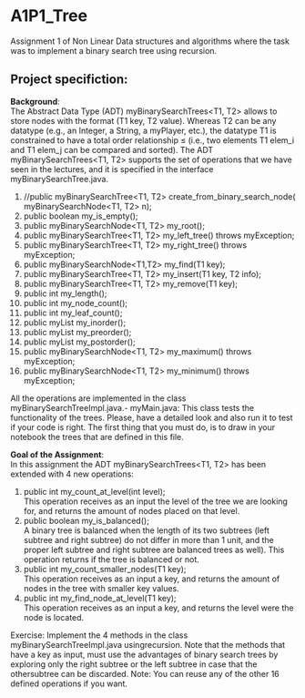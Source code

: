 # A1P1_Tree
 Assignment 1 of Non Linear Data structures and algorithms where the task was to implement a binary search tree using recursion.<br />
 
 ## Project specifiction:<br />
**Background**:<br />
The Abstract Data Type (ADT) myBinarySearchTrees<T1, T2> allows to store nodes with the 
format (T1 key, T2 value). Whereas T2 can be any datatype (e.g., an Integer, a String, a myPlayer, etc.), the datatype T1 is constrained to have a total order relationship ≤ (i.e., two elements T1 elem_i and T1 elem_j can be compared and sorted). The ADT myBinarySearchTrees<T1, T2> supports the set of operations that we have seen in the lectures, and it is specified in the interface myBinarySearchTree.java.
1. //public myBinarySearchTree<T1, T2> create_from_binary_search_node( 
 myBinarySearchNode<T1, T2> n);
2. public boolean my_is_empty();
3. public myBinarySearchNode<T1, T2> my_root();
4. public myBinarySearchTree<T1, T2> my_left_tree() throws myException;
5. public myBinarySearchTree<T1, T2> my_right_tree() throws myException;
6. public myBinarySearchNode<T1,T2> my_find(T1 key);
7. public myBinarySearchTree<T1, T2> my_insert(T1 key, T2 info);
8. public myBinarySearchTree<T1, T2> my_remove(T1 key);
9. public int my_length();
10. public int my_node_count();
11. public int my_leaf_count();
12. public myList<T2> my_inorder();
13. public myList<T2> my_preorder();
14. public myList<T2> my_postorder();
15. public myBinarySearchNode<T1, T2> my_maximum() throws myException;
16. public myBinarySearchNode<T1, T2> my_minimum() throws myException;

All the operations are implemented in the class myBinarySearchTreeImpl.java.- myMain.java: This class tests the functionality of the trees. Please, have a detailed look and 
also run it to test if your code is right. The first thing that you must do, is to draw in your notebook the trees that are defined in this file.

**Goal of the Assignment**:<br />
In this assignment the ADT myBinarySearchTrees<T1, T2> has been extended with 4 new operations: 
1. public int my_count_at_level(int level);<br />
This operation receives as an input the level of the tree we are looking for, and returns the amount of nodes placed on that level. 
2. public boolean my_is_balanced();<br />
A binary tree is balanced when the length of its two subtrees (left subtree and right subtree) do not differ in more than 1 unit, and the proper left subtree and right subtree are balanced trees as well). This operation returns if the tree is balanced or not. 
3. public int my_count_smaller_nodes(T1 key);<br />
This operation receives as an input a key, and returns the amount of nodes in the tree with smaller key values. 
4. public int my_find_node_at_level(T1 key);<br />
This operation receives as an input a key, and returns the level were the node is located.

Exercise: Implement the 4 methods in the class myBinarySearchTreeImpl.java usingrecursion. Note that the methods that have a key as input, must use the advantages of binary search trees by exploring only the right subtree or the left subtree in case that the othersubtree can be discarded. Note: You can reuse any of the other 16 defined operations if you want.
